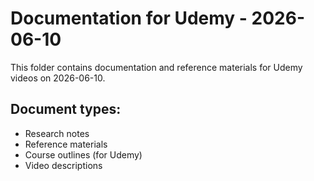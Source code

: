 # Documentation for Udemy - 2026-06-10

This folder contains documentation and reference materials for Udemy videos on 2026-06-10.

## Document types:
- Research notes
- Reference materials
- Course outlines (for Udemy)
- Video descriptions
